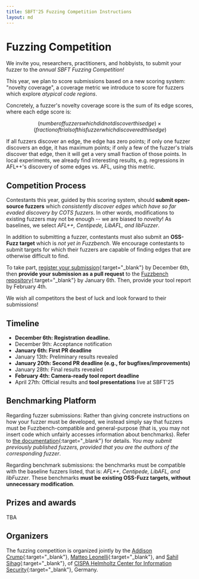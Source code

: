 ```yaml
---
title: SBFT'25 Fuzzing Competition Instructions
layout: md
---
```


# Fuzzing Competition

We invite you, researchers, practitioners, and hobbyists, to submit your fuzzer to the *annual SBFT Fuzzing Competition!*

This year, we plan to score submissions based on a new scoring system: "novelty coverage", a coverage metric we introduce to score for fuzzers which explore *atypical code regions*.

Concretely, a fuzzer's novelty coverage score is the sum of its edge scores, where each edge score is: 

```math
(number of fuzzers which did not discover this edge) × 
 (fraction of trials of this fuzzer which discovered this edge) 
```

If all fuzzers discover an edge, the edge has zero points; if only one fuzzer discovers an edge, it has maximum points; if only a few of the fuzzer's trials discover that edge, then it will get a very small fraction of those points. In local experiments, we already find interesting results, e.g. regressions in AFL++'s discovery of some edges vs. AFL, using this metric.

## Competition Process

Contestants this year, guided by this scoring system, should **submit open-source fuzzers** which *consistently discover edges which have so far evaded discovery by COTS fuzzers*. In other words, modifications to existing fuzzers may not be enough -- we are biased to *novelty*! As baselines, we select *AFL++, Centipede, LibAFL, and libFuzzer*.

In addition to submitting a fuzzer, contestants must also submit an **OSS-Fuzz target** which is *not yet in Fuzzbench*. We encourage contestants to submit targets for which their fuzzers are capable of finding edges that are otherwise difficult to find.

To take part, [register your submission](https://forms.gle/X559Fs36nv1w6M2x9){:target="_blank"} by December 6th, then **provide your submission as a pull request** to the [Fuzzbench repository](https://github.com/google/fuzzbench/pulls){:target="_blank"} by January 6th. Then, provide your tool report by February 4th.

We wish all competitors the best of luck and look forward to their submissions!

<!-- ## tl;dr

* Express your interest [here](https://forms.gle/pwxtqgEaN724NESC9) (Deadline: **AoE Friday 01 Dec 2023**).
* Write a fuzzer for C/C++ programs (or choose an existing fuzzer and _make your own novel modifications_).
* Maximize the mutation score and coverage achieved in 23 hours.
* Integrate fuzzer into [FuzzBench](https://google.github.io/fuzzbench/getting-started/adding-a-new-fuzzer/) (Deadline: **AoE Friday 28 Dec 2023**).
* Competition results will be reported live at SBST’24. -->

## Timeline
* **December 6th: Registration deadline.**
* December 9th: Acceptance notification
* **January 6th: First PR deadline**
* January 13th: Preliminary results revealed
* **January 20th: Second PR deadline (e.g., for bugfixes/improvements)**
* January 28th: Final results revealed
* **February 4th: Camera-ready tool report deadline**
* April 27th: Official results and **tool presentations** live at SBFT'25


## Benchmarking Platform
Regarding fuzzer submissions: Rather than giving concrete instructions on how your fuzzer must be developed, we instead simply say that fuzzers must be Fuzzbench-compatible and general-purpose (that is, you may not insert code which unfairly accesses information about benchmarks). Refer to [the documentation](https://google.github.io/fuzzbench/getting-started/adding-a-new-fuzzer/){:target="_blank"} for details. *You may submit previously published fuzzers, provided that you are the authors of the corresponding fuzzer*.

Regarding benchmark submissions: the benchmarks must be compatible with the baseline fuzzers listed, that is: *AFL++, Centipede, LibAFL, and libFuzzer*. These benchmarks **must be existing OSS-Fuzz targets, without unnecessary modification**.

## Prizes and awards
TBA

## Organizers
The fuzzing competition is organized jointly by the [Addison Crump](https://addisoncrump.info){:target="_blank"}, [Matteo Leonelli](https://leonelli.github.io){:target="_blank"}, and [Sahil Sihag](https://cispa.de/en/people/c01sasi){:target="_blank"}, of [CISPA Helmholtz Center for Information Security](https://cispa.de/en){:target="_blank"}, Germany.

